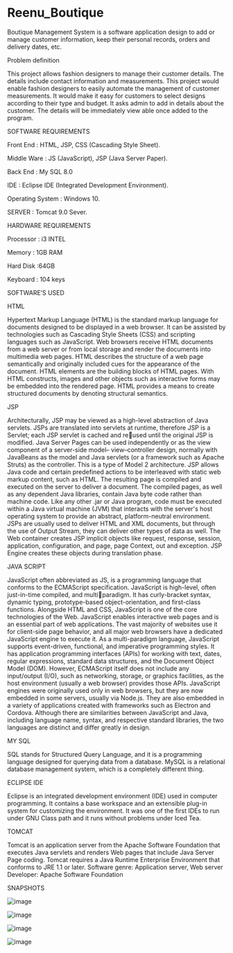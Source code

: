 # Reenu_Boutique

Boutique Management System is a software application design to add or manage customer 
information, keep their personal records, orders and delivery dates, etc.

Problem definition

This project allows fashion designers to manage their customer details. The details include 
contact information and measurements. This project would enable fashion designers to easily 
automate the management of customer measurements. It would make it easy for customers to 
select designs according to their type and budget. It asks admin to add in details about the 
customer. The details will be immediately view able once added to the program.



SOFTWARE REQUIREMENTS

Front End : HTML, JSP, CSS (Cascading Style Sheet). 

Middle Ware : JS (JavaScript), JSP (Java Server Paper). 

Back End : My SQL 8.0

IDE : Eclipse IDE (Integrated Development Environment).

Operating System : Windows 10. 

SERVER : Tomcat 9.0 Sever.



HARDWARE REQUIREMENTS

Processor : i3 INTEL

Memory : 1GB RAM

Hard Disk :64GB

Keyboard : 104 keys



SOFTWARE’S USED

HTML

Hypertext Markup Language (HTML) is the standard markup language for documents 
designed to be displayed in a web browser. It can be assisted by technologies such as Cascading
Style Sheets (CSS) and scripting languages such as JavaScript.
Web browsers receive HTML documents from a web server or from local storage and render the 
documents into multimedia web pages. HTML describes the structure of a web
page semantically and originally included cues for the appearance of the document.
HTML elements are the building blocks of HTML pages. With HTML constructs, images and 
other objects such as interactive forms may be embedded into the rendered page. HTML 
provides a means to create structured documents by denoting structural semantics. 

JSP

Architecturally, JSP may be viewed as a high-level abstraction of Java servlets. JSPs are 
translated into servlets at runtime, therefore JSP is a Servlet; each JSP servlet is cached and reused until the original JSP is modified.
Java Server Pages can be used independently or as the view component of a server-side model–
view–controller design, normally with JavaBeans as the model and Java servlets (or a framework 
such as Apache Struts) as the controller. This is a type of Model 2 architecture.
JSP allows Java code and certain predefined actions to be interleaved with static web markup 
content, such as HTML. The resulting page is compiled and executed on the server to deliver a 
document. The compiled pages, as well as any dependent Java libraries, contain Java byte code 
rather than machine code. Like any other .jar or Java program, code must be executed within 
a Java virtual machine (JVM) that interacts with the server's host operating system to provide an 
abstract, platform-neutral environment.
JSPs are usually used to deliver HTML and XML documents, but through the use of Output 
Stream, they can deliver other types of data as well.
The Web container creates JSP implicit objects like request, response, session, application, 
configuration, and page, page Context, out and exception. JSP Engine creates these objects 
during translation phase. 

JAVA SCRIPT

JavaScript often abbreviated as JS, is a programming language that conforms to 
the ECMAScript specification. JavaScript is high-level, often just-in-time compiled, and multiparadigm. It has curly-bracket syntax, dynamic typing, prototype-based object-orientation, 
and first-class functions.
Alongside HTML and CSS, JavaScript is one of the core technologies of the Web. JavaScript 
enables interactive web pages and is an essential part of web applications. The vast majority 
of websites use it for client-side page behavior, and all major web browsers have a 
dedicated JavaScript engine to execute it.
As a multi-paradigm language, JavaScript supports event-driven, functional, 
and imperative programming styles. It has application programming interfaces (APIs) for 
working with text, dates, regular expressions, standard data structures, and the Document Object
Model (DOM). However, ECMAScript itself does not include any input/output (I/O), such 
as networking, storage, or graphics facilities, as the host environment (usually a web browser) 
provides those APIs.
JavaScript engines were originally used only in web browsers, but they are now embedded in 
some servers, usually via Node.js. They are also embedded in a variety of applications created 
with frameworks such as Electron and Cordova.
Although there are similarities between JavaScript and Java, including language name, syntax, 
and respective standard libraries, the two languages are distinct and differ greatly in design.

MY SQL

SQL stands for Structured Query Language, and it is a programming language designed for 
querying data from a database. MySQL is a relational database management system, which is a 
completely different thing.

ECLIPSE IDE

Eclipse is an integrated development environment (IDE) used in computer programming. It 
contains a base workspace and an extensible plug-in system for customizing the environment. It 
was one of the first IDEs to run under GNU Class path and it runs without problems under Iced 
Tea.

TOMCAT

Tomcat is an application server from the Apache Software Foundation that executes Java 
servlets and renders Web pages that include Java Server Page coding. Tomcat requires a Java 
Runtime Enterprise Environment that conforms to JRE 1.1 or later.
Software genre: Application server, Web server 
Developer: Apache Software Foundation



SNAPSHOTS

![image](https://github.com/user-attachments/assets/9205f605-0106-4097-a28e-afe7c8b9580a)


![image](https://github.com/user-attachments/assets/a5fbc16c-8f45-4db2-94d9-0dfba4a1c104)


![image](https://github.com/user-attachments/assets/f7e1baa0-efdf-4111-a511-4235a18333ea)


![image](https://github.com/user-attachments/assets/f961c574-6c20-45da-b39b-fdb66f1543a0)




